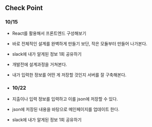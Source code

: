 ## Check Point

### 10/15
- React를 활용해서 프론트엔드 구성해보기
- 바로 전체적인 설계를 완벽하게 만들기 보단, 작은 모듈부터 만들어 나가본다.
- slack에 내가 알게된 정보 1회 공유하기
- 개발전에 설계과정을 거쳐본다.
- 내가 입력한 정보를 어떤 게 저장할 것인지 서버를 잘 구축해본다.

- ### 10/22
- 지출이나 입력 정보를 입력하고 이를 json에 저장할 수 있다.
- json에 저장된 내용을 바탕으로 메인페이지를 업데이트 한다.
- slack에 내가 알게된 정보 1회 공유하기
